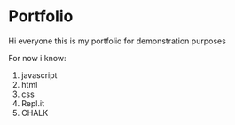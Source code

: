 # Portfolio

Hi everyone this is my portfolio for demonstration purposes 

For now i know:
1. javascript
1. html
1. css
1. Repl.it
1. CHALK

